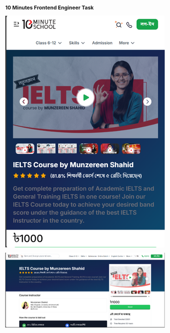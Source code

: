 
### 10 Minutes Frontend Engineer Task


![Mobile screen](images/mobile.png)

![Desktop screen](images/desktop.png)

